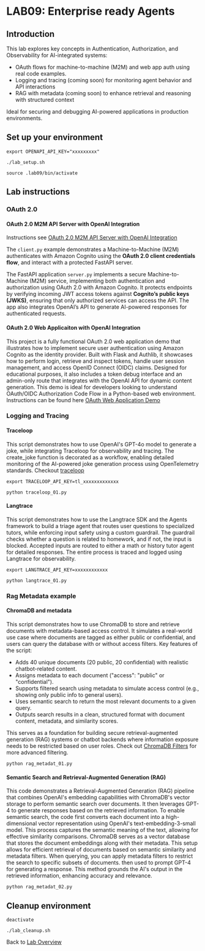 # LAB09: Enterprise ready Agents
## Introduction
This lab explores key concepts in Authentication, Authorization, and Observability for AI-integrated systems:
- OAuth flows for machine-to-machine (M2M) and web app auth using real code examples.
- Logging and tracing (coming soon) for monitoring agent behavior and API interactions
- RAG with metadata (coming soon) to enhance retrieval and reasoning with structured context

Ideal for securing and debugging AI-powered applications in production environments.
## Set up your environment
```
export OPENAPI_API_KEY="xxxxxxxxx"
```
```
./lab_setup.sh
```
```
source .lab09/bin/activate
```
## Lab instructions
### OAuth 2.0
#### OAuth 2.0 M2M API Server with OpenAI Integration
Instructions see [OAuth 2.0 M2M API Server with OpenAI Integration](https://github.com/kubiosec-ai/openai-oauth-demo/)<br>

The `client.py` example demonstrates a Machine-to-Machine (M2M) authenticates with Amazon Cognito using the **OAuth 2.0 client credentials flow**, and interact with a protected FastAPI server. 

The FastAPI application `server.py` implements a secure Machine-to-Machine (M2M) service, implementing both authentication and authorization using OAuth 2.0 with Amazon Cognito. It protects endpoints by verifying incoming JWT access tokens against **Cognito’s public keys (JWKS)**, ensuring that only authorized services can access the API. The app also integrates OpenAI’s API to generate AI-powered responses for authenticated requests. 


#### OAuth 2.0 Web Applicaiton with OpenAI Integration
This project is a fully functional OAuth 2.0 web application demo that illustrates how to implement secure user authentication using Amazon Cognito as the identity provider. Built with Flask and Authlib, it showcases how to perform login, retrieve and inspect tokens, handle user session management, and access OpenID Connect (OIDC) claims. Designed for educational purposes, it also includes a token debug interface and an admin-only route that integrates with the OpenAI API for dynamic content generation. This demo is ideal for developers looking to understand OAuth/OIDC Authorization Code Flow in a Python-based web environment.
Instructions can be found here [OAuth Web Application Demo](https://github.com/kubiosec-codecamp/oauth-web-app.git)

### Logging and Tracing
#### Traceloop
This script demonstrates how to use OpenAI's GPT-4o model to generate a joke, while integrating Traceloop for observability and tracing. The create_joke function is decorated as a workflow, enabling detailed monitoring of the AI-powered joke generation process using OpenTelemetry standards. Checkout [traceloop](https://www.traceloop.com/)
```
export TRACELOOP_API_KEY=tl_xxxxxxxxxxxxx
```
```
python traceloop_01.py
```
#### Langtrace
This script demonstrates how to use the Langtrace SDK and the Agents framework to build a triage agent that routes user questions to specialized tutors, while enforcing input safety using a custom guardrail. The guardrail checks whether a question is related to homework, and if not, the input is blocked. Accepted inputs are routed to either a math or history tutor agent for detailed responses. The entire process is traced and logged using Langtrace for observability.
```
export LANGTRACE_API_KEY=xxxxxxxxxxxx
```
```
python langtrace_01.py
```


### Rag Metadata example
#### ChromaDB and metadata
This script demonstrates how to use ChromaDB to store and retrieve documents with metadata-based access control. It simulates a real-world use case where documents are tagged as either public or confidential, and users can query the database with or without access filters.
Key features of the script:
- Adds 40 unique documents (20 public, 20 confidential) with realistic chatbot-related content.
- Assigns metadata to each document ("access": "public" or "confidential").
- Supports filtered search using metadata to simulate access control (e.g., showing only public info to general users).
- Uses semantic search to return the most relevant documents to a given query.
- Outputs search results in a clean, structured format with document content, metadata, and similarity scores.

This serves as a foundation for building secure retrieval-augmented generation (RAG) systems or chatbot backends where information exposure needs to be restricted based on user roles.
Check out [ChromaDB Filters](https://cookbook.chromadb.dev/core/filters/#) for more advanced filtering.
```
python rag_metadat_01.py
```
#### Semantic Search and Retrieval-Augmented Generation (RAG)
This code demonstrates a Retrieval-Augmented Generation (RAG) pipeline that combines OpenAI's embedding capabilities with ChromaDB's vector storage to perform semantic search over documents. It then leverages GPT-4 to generate responses based on the retrieved information.
To enable semantic search, the code first converts each document into a high-dimensional vector representation using OpenAI's text-embedding-3-small model. This process captures the semantic meaning of the text, allowing for effective similarity comparisons.
ChromaDB serves as a vector database that stores the document embeddings along with their metadata. This setup allows for efficient retrieval of documents based on semantic similarity and metadata filters.
When querying, you can apply metadata filters to restrict the search to specific subsets of documents.
then used to prompt GPT-4 for generating a response. This method grounds the AI's output in the retrieved information, enhancing accuracy and relevance.
```
python rag_metadat_02.py
```
## Cleanup environment
```
deactivate
```
```
./lab_cleanup.sh
```
Back to [Lab Overview](https://github.com/kubiosec-agentic/agentic-labs/blob/master/README.md#-lab-overview)
